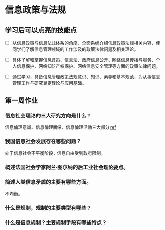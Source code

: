 # 信息政策与法规 

## 学习后可以点亮的技能点

- [ ] 从信息政策与信息法规体系的角度，全面系统介绍信息政策法规相关内容，使同学们了解信息管理领域的工作涉及的政策法律问题及相关理论。
- [ ] 具体了解和掌握信息政策、信息法、政府信息公开、网络信息传播与服务、个人信息保护、网络知识产权保护、网络信息安全管理等方面的政策法律问题。
- [ ] 通过学习，具备信息管理政策法规意识、知识、素养和基本规范，为从事信息管理工作与研究奠定理论与应用基础。


## 第一周作业

### 信息社会理论的三大研究方向是什么？

信息倫理意識、信息倫理關係、信息倫理活動三大部分 [ref](https://wiki.mbalib.com/zh-tw/%E4%BF%A1%E6%81%AF%E4%BC%A6%E7%90%86%E5%AD%A6)

### 我国信息社会发展存在哪些问题？

处于信息社会不平衡阶段，信息自由受到政府限制。

### 概述法国社会学家阿兰·图尔纳的后工业社会理论要点。
### 简述人类信息矛盾的主要有哪些方面。

不均衡。

### 什么是规制，规制的主要类型有哪些？


### 什么是信息规制？主要规制手段有哪些特点？



